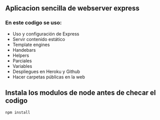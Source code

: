 ## Aplicacion sencilla de webserver express

### En este codigo se uso:
- Uso y configuración de Express
- Servir contenido estático
- Template engines
- Handebars
- Helpers
- Parciales
- Variables
- Despliegues en Heroku y Github
- Hacer carpetas públicas en la web

## Instala los modulos de node antes de checar el codigo
```
npm install
```